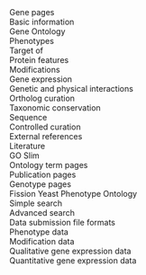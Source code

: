 <div class="left-menu-part left-menu-item">Gene pages</div>
<div class="left-menu-part left-sub-menu-item"><a routerLink="documentation/gene-page-basic-information">Basic information</a></div>
<div class="left-menu-part left-sub-menu-item"><a routerLink="documentation/gene-page-gene-ontology">Gene Ontology</a></div>
<div class="left-menu-part left-sub-menu-item"><a routerLink="documentation/gene-page-phenotypes">Phenotypes</a></div>
<div class="left-menu-part left-sub-menu-item"><a routerLink="documentation/gene-page-target">Target of</a></div>
<div class="left-menu-part left-sub-menu-item"><a routerLink="documentation/gene-page-protein-features">Protein features</a></div>
<div class="left-menu-part left-sub-menu-item"><a routerLink="documentation/gene-page-modifications">Modifications</a></div>
<div class="left-menu-part left-sub-menu-item"><a routerLink="documentation/gene-page-gene-expression">Gene expression</a></div>
<div class="left-menu-part left-sub-menu-item"><a routerLink="documentation/genetic-and-physical-interactions">Genetic and physical interactions</a></div>
<div class="left-menu-part left-sub-menu-item"><a routerLink="documentation/orthologs">Ortholog curation</a></div>
<div class="left-menu-part left-sub-menu-item"><a routerLink="documentation/taxonomic-conservation">Taxonomic conservation</a></div>
<div class="left-menu-part left-sub-menu-item"><a routerLink="documentation/gene-page-sequence">Sequence</a></div>
<div class="left-menu-part left-sub-menu-item"><a routerLink="documentation/controlled-curation">Controlled curation</a></div>
<div class="left-menu-part left-sub-menu-item"><a routerLink="documentation/gene-page-external-references">External references</a></div>
<div class="left-menu-part left-sub-menu-item"><a routerLink="documentation/gene-page-literature">Literature</a></div>
<div class="left-menu-part left-menu-item"><a routerLink="documentation/pombase-go-slim-documentation">GO Slim</a></div>
<div class="left-menu-part left-menu-item"><a routerLink="documentation/ontology-term-page">Ontology term pages</a></div>
<div class="left-menu-part left-menu-item"><a routerLink="documentation/publication-page">Publication pages</a></div>
<div class="left-menu-part left-menu-item"><a routerLink="documentation/genotype-page">Genotype pages</a></div>
<div class="left-menu-part left-menu-item"><a routerLink="browse-curation/fission-yeast-phenotype-ontology">Fission Yeast Phenotype Ontology</a></div>
<div class="left-menu-part left-menu-item"><a routerLink="documentation/simple-search-documentation">Simple search</a></div>
<div class="left-menu-part left-menu-item"><a routerLink="documentation/advanced-search">Advanced search</a></div>
<div class="left-menu-part left-menu-item">Data submission file formats</div>
<div class="left-menu-part left-sub-menu-item"><a routerLink="documentation/phenotype-data-bulk-upload-format">Phenotype data</a></div>
<div class="left-menu-part left-sub-menu-item"><a routerLink="documentation/modification-data-bulk-upload-format">Modification data</a></div>
<div class="left-menu-part left-sub-menu-item"><a routerLink="documentation/qualitative-gene-expression-data-bulk-upload-format">Qualitative gene expression data</a></div>
<div class="left-menu-part left-sub-menu-item"><a routerLink="documentation/quantitative-gene-expression-data-bulk-upload-format">Quantitative gene expression data</a></div>


